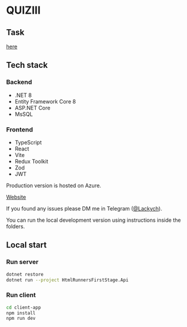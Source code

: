 # QUIZIII

## Task

[here](https://drive.google.com/file/d/1Fok5qyQ5-t46Mh_lh4IFVUwxbbXmagtn/view)

## Tech stack

### Backend

- .NET 8
- Entity Framework Core 8
- ASP.NET Core
- MsSQL

### Frontend

- TypeScript
- React
- Vite
- Redux Toolkit
- Zod
- JWT

Production version is hosted on Azure.

[Website](https://quiziiii.azurewebsites.net)

If you found any issues please DM me in Telegram ([@Lackych](https://t.me/Lackych)).

You can run the local development version using instructions inside the folders.

## Local start

### Run server

```bash
dotnet restore
dotnet run --project HtmlRunnersFirstStage.Api
```

### Run client

```bash
cd client-app
npm install
npm run dev
```
